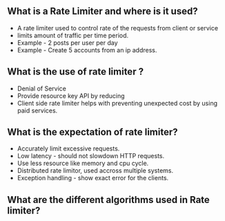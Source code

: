 ##  What is a Rate Limiter and where is it used?
* A rate limiter used to control rate of the requests from client or service
* limits amount of traffic per time period.
* Example - 2 posts per user per day
* Example - Create 5 accounts from an ip address.

## What is the use of rate limiter ?
* Denial of Service
* Provide resource key API by reducing
* Client side rate limiter helps with preventing unexpected cost by using paid services.

## What is the expectation of rate limiter?
* Accurately limit excessive requests.
* Low latency - should not slowdown HTTP requests.
* Use less resource like memory and cpu cycle.
* Distributed rate limitor, used accross multiple systems.
* Exception handling - show exact error for the clients.

## What are the different algorithms used in Rate limiter?


